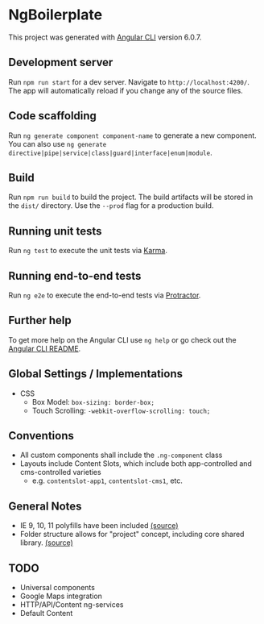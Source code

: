 # NgBoilerplate

This project was generated with [Angular CLI](https://github.com/angular/angular-cli) version 6.0.7.

## Development server

Run `npm run start` for a dev server. Navigate to `http://localhost:4200/`. The app will automatically reload if you change any of the source files.

## Code scaffolding

Run `ng generate component component-name` to generate a new component. You can also use `ng generate directive|pipe|service|class|guard|interface|enum|module`.

## Build

Run `npm run build` to build the project. The build artifacts will be stored in the `dist/` directory. Use the `--prod` flag for a production build.

## Running unit tests

Run `ng test` to execute the unit tests via [Karma](https://karma-runner.github.io).

## Running end-to-end tests

Run `ng e2e` to execute the end-to-end tests via [Protractor](http://www.protractortest.org/).

## Further help

To get more help on the Angular CLI use `ng help` or go check out the [Angular CLI README](https://github.com/angular/angular-cli/blob/master/README.md).

## Global Settings / Implementations

* CSS
  * Box Model: `box-sizing: border-box;`
  * Touch Scrolling: `-webkit-overflow-scrolling: touch;`

## Conventions

* All custom components shall include the `.ng-component` class
* Layouts include Content Slots, which include both app-controlled and cms-controlled varieties
  * e.g. `contentslot-app1`, `contentslot-cms1`, etc.

## General Notes
* IE 9, 10, 11 polyfills have been included [(source)](https://blog.angularindepth.com/angular-and-internet-explorer-5e59bb6fb4e9)
* Folder structure allows for "project" concept, including core shared library. [(source)](https://blog.angularindepth.com/creating-a-library-in-angular-6-87799552e7e5)

## TODO
* Universal components
* Google Maps integration
* HTTP/API/Content ng-services
* Default Content
